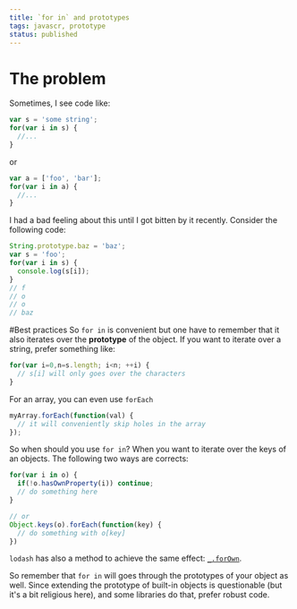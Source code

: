 ```yaml
---
title: `for in` and prototypes
tags: javascr, prototype
status: published
---
```


# The problem
Sometimes, I see code like:

```javascript
var s = 'some string';
for(var i in s) {
  //...
}
```
or

```javascript
var a = ['foo', 'bar'];
for(var i in a) {
  //...
}
```

I had a bad feeling about this until I got bitten by it recently. Consider the following code:

```javascript
String.prototype.baz = 'baz';
var s = 'foo';
for(var i in s) {
  console.log(s[i]);
}
// f
// o
// o
// baz
```

#Best practices
So `for in` is convenient but one have to remember that it also iterates over the **prototype** of the object.
If you want to iterate over a string, prefer something like:
```javascript
for(var i=0,n=s.length; i<n; ++i) {
  // s[i] will only goes over the characters
}
```

For an array, you can even use `forEach`
```javascript
myArray.forEach(function(val) {
  // it will conveniently skip holes in the array
});
```

So when should you use `for in`? When you want to iterate over the keys of an objects. The following two ways are corrects:

```javascript
for(var i in o) {
  if(!o.hasOwnProperty(i)) continue;
  // do something here
}

// or
Object.keys(o).forEach(function(key) {
  // do something with o[key]
})
```
`lodash` has also a method to achieve the same effect: [`_.forOwn`](http://lodash.com/docs#forOwn).

So remember that `for in` will goes through the prototypes of your object as well. Since extending the prototype of built-in objects is questionable (but it's a bit religious here), and some libraries do that, prefer robust code.